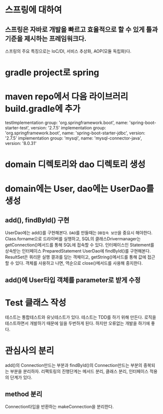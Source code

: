 # 스프링에 대하여
## 스프링은 자바로 개발을 빠르고 효율적으로 할 수 있게 틀과 기준을 제시하는 프레임워크다.
스프링의 주요 특징으로는 IoC/DI, 서비스 추상화, AOP(모듈 독립화)다.
# gradle project로 spring
# maven repo에서 다음 라이브러리 build.gradle에 추가
testImplementation group: 'org.springframework.boot', name: 'spring-boot-starter-test', version: '2.7.5'
implementation group: 'org.springframework.boot', name: 'spring-boot-starter-jdbc', version: '2.7.5'
implementation group: 'mysql', name: 'mysql-connector-java', version: '8.0.31'
# domain 디렉토리와 dao 디렉토리 생성
# domain에는 User, dao에는 UserDao를 생성
## add(), findById() 구현
UserDao에는 add()를 구현해본다.
`DAO`를 만들때는 `DB접속 보안`을 중요시 해야한다.
Class.forname으로 드라이버를 실행하고,
SQL의 클래스Drivermanager는 getConnection()메서드를 통해 SQL에 접속할 수 있다.
인터페이스인 Statement를 상속받는 인터페이스 PreparedStatement
UserDao에 findById()를 구현해본다.
ResultSet은 쿼리문 실행 결과를 담는 객체이고, getString()메서드를 통해 값에 접근할 수 있다.
객체를 사용하고 나면, 역순으로 close()메서드를 사용해 중지한다.
## add()에 User타입 객체를 parameter로 받게 수정
# Test 클래스 작성
테스트는 통합테스트와 유닛테스트가 있다.
테스트는 TDD를 하기 위해 만든다.
로직을 테스트하면서 개발하기 때문에 일을 두번하게 된다.
하지만 오류없는 개발을 하기에 좋다.
# 관심사의 분리
add()의 Connection만드는 부분과 findById()의 Connection만드는 부분의 중복되는 부분을 분리하자.
리팩토링의 진행단계는 메서드 분리, 클래스 분리, 인터페이스 적용의 단계가 있다.
## method 분리
Connection타입을 반환하는 makeConnection을 분리한다.


